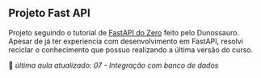## Projeto Fast API

Projeto seguindo o tutorial de [FastAPI do Zero](https://fastapidozero.dunossauro.com/) feito pelo Dunossauro.
Apesar de já ter experiencia com desenvolvimento em FastAPI, resolvi reciclar o conhecimento que possuo realizando a última versão do curso.

📖 _última aula atualizado: 07 - Integração com banco de dados_

